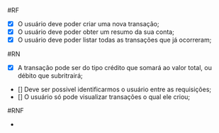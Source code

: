 #RF

- [X] O usuário deve poder criar uma nova transação;
- [X] O usuário deve poder obter um resumo da sua conta;
- [X] O usuário deve poder listar todas as transações que já ocorreram;

#RN

- [X] A transação pode ser do tipo crédito que somará ao valor total, ou débito que subritrairá;
- [] Deve ser possivel identificarmos o usuário entre as requisições;
- [] O usuário só pode visualizar transações o qual ele criou;

#RNF

-